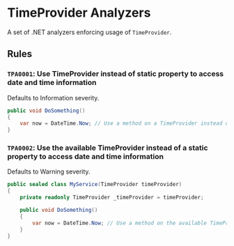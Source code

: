 # TimeProvider Analyzers

A set of .NET analyzers enforcing usage of `TimeProvider`.

## Rules

### `TPA0001`: Use TimeProvider instead of static property to access date and time information

Defaults to Information severity.

```cs
public void DoSomething()
{
    var now = DateTime.Now; // Use a method on a TimeProvider instead of the static property 'DateTime.Now' to access date and time information.(TPA0001)
}
```

### `TPA0002`: Use the available TimeProvider instead of a static property to access date and time information

Defaults to Warning severity.

```cs
public sealed class MyService(TimeProvider timeProvider)
{
    private readonly TimeProvider _timeProvider = timeProvider;

    public void DoSomething()
    {
        var now = DateTime.Now; // Use a method on the available TimeProvider '_timeProvider' instead of the static property 'DateTime.Now' to access date and time information.(TPA0002)
    }
}
```
